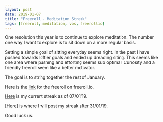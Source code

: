 ```yaml
---
layout: post
date: 2019-01-07
title: "Freeroll - Meditation Streak"
tags: [freeroll, meditation, vos, freerollio]
---
```


One resolution this year is to continue to explore meditation.
The number one way I want to explore is to sit down on a more regular basis.

Setting a simple goal of sitting everyday seems right.
In the past I have pushed towards loftier goals and ended up dreading siting.
This seems like one area where pushing and efforting seems sub optimal.
Curiosity and a friendly freeroll seem like a better motivator.

The goal is to string together the rest of January.

Here is the [link](https://freerollio.github.io/#0x6d73f296bbfd34589925acddf0d0e9fcebb0723a327f68d63d5d0c0e43fa0d9f) for the freeroll on freeroll.io.

[Here](https://drive.google.com/file/d/1-NB--uXIAu98iBTQUxaljHtol57G57hT/view?usp=sharing) is my current streak as of 07/01/19.

[Here] is where I will post my streak after 31/01/19.

Good luck us.
